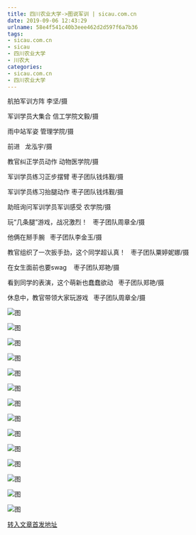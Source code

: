 ```yaml
---
title: 四川农业大学->图说军训 | sicau.com.cn
date: 2019-09-06 12:43:29
urlname: 58e4f541c40b3eee462d2d597f6a7b36
tags: 
- sicau.com.cn
- sicau
- 四川农业大学
- 川农大
categories:
- sicau.com.cn
- 四川农业大学
---
```



航拍军训方阵 李坚/摄

军训学员大集合 信工学院文毅/摄

雨中站军姿 管理学院/摄

前进   龙泓宇/摄

教官纠正学员动作 动物医学院/摄

军训学员练习正步摆臂 枣子团队钱炜觐/摄

军训学员练习抬腿动作 枣子团队钱炜觐/摄

助班询问军训学员军训感受 农学院/摄

玩“几条腿”游戏，战况激烈！   枣子团队周章全/摄

他俩在掰手腕   枣子团队李金玉/摄

教官组织了一次扳手劲，这个同学超认真！   枣子团队粟婷妮娜/摄

在女生面前也要swag    枣子团队郑艳/摄

看到同学的表演，这个萌新也蠢蠢欲动   枣子团队郑艳/摄

休息中，教官带领大家玩游戏   枣子团队周章全/摄



![图](https://news.sicau.edu.cn/__local/8/C6/7E/51AD123E96D5588A4699A6ED72D_234A7F72_1722E.jpg)

![图](https://news.sicau.edu.cn/__local/3/F4/00/BED41186EECA9C7B5742D43B3AC_F44C5EC3_16475.jpg)

![图](https://news.sicau.edu.cn/__local/F/51/3F/75C12B54064187059134031C47C_75881CD9_13C5E.jpg)

![图](https://news.sicau.edu.cn/__local/F/21/92/9923CEB0CEE3EC2B6FD4C063124_6285253A_185E5.jpg)

![图](https://news.sicau.edu.cn/__local/4/8D/59/3A15B624E42199EA3C7BBCE5608_B04B6B59_1F124.jpg)

![图](https://news.sicau.edu.cn/__local/0/DB/06/F90500C438CBFE225C568A52C70_E5124687_19B84.jpg)

![图](https://news.sicau.edu.cn/__local/3/FE/AB/E427162FBBF0B7E0890A20BD03A_CE16EDD4_1CAE8.jpg)

![图](https://news.sicau.edu.cn/__local/F/61/34/D22D30738A0DEFA2A618DEDE17A_6DF6A3CB_45013.jpg)

![图](https://news.sicau.edu.cn/__local/C/18/AA/F5373FFF6633779FBF7B3EF67DB_8B70C7A8_43B43.jpg)

![图](https://news.sicau.edu.cn/__local/9/43/EA/2784549DAA0284F1E67CDEA8843_C6B0E758_1A32B.jpg)

![图](https://news.sicau.edu.cn/__local/6/BC/46/DC2C895C667EDE4FB226EB7B8EC_97C9B0D3_23713.jpg)

![图](https://news.sicau.edu.cn/__local/F/E4/EA/BAD6096524BAE0C8DB84DEA6935_14832073_12A46.jpg)

![图](https://news.sicau.edu.cn/__local/1/39/CB/2191B0EA19BBCF3696343491D7B_2B1823FC_178E0.jpg)

![图](https://news.sicau.edu.cn/__local/7/54/0E/AFDB7963F798C88B07C88E23B30_CADC4559_25E40.jpg)

[转入文章首发地址](https://news.sicau.edu.cn/info/1078/53171.htm)
